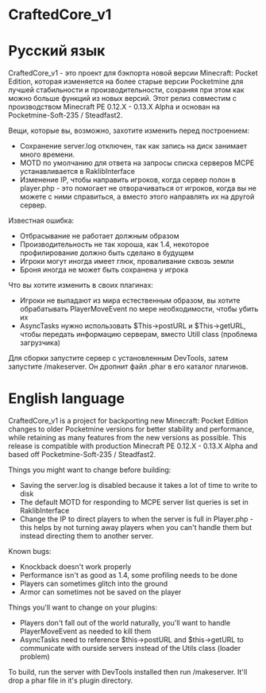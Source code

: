 # CraftedCore_v1

# Русский язык
CraftedCore_v1 - это проект для бэкпорта новой версии Minecraft: Pocket Edition, которая изменяется на более старые версии Pocketmine для лучшей стабильности и производительности, сохраняя при этом как можно больше функций из новых версий. Этот релиз совместим с производством Minecraft PE 0.12.X - 0.13.X Alpha и основан на Pocketmine-Soft-235 / Steadfast2.

Вещи, которые вы, возможно, захотите изменить перед построением:
  - Сохранение server.log отключен, так как запись на диск занимает много времени.
  - MOTD по умолчанию для ответа на запросы списка серверов MCPE устанавливается в RaklibInterface
  - Изменение IP, чтобы направить игроков, когда сервер полон в player.php - это помогает не отворачиваться от игроков, когда вы не можете с ними справиться, а вместо этого направлять их на другой сервер.

Известная ошибка:
   - Отбрасывание не работает должным образом 
   - Производительность не так хороша, как 1.4, некоторое профилирование должно быть сделано в будущем
   - Игроки могут иногда имеет глюк, проваливание сквозь земли
   - Броня иногда не может быть сохранена у игрока

Что вы хотите изменить в своих плагинах:
   - Игроки не выпадают из мира естественным образом, вы хотите обрабатывать PlayerMoveEvent по мере необходимости, чтобы убить их
   - AsyncTasks нужно использовать $This->postURL и $This->getURL, чтобы передать информацию серверам, вместо Utill class (проблема загрузчика)

Для сборки запустите сервер с установленным DevTools, затем запустите /makeserver. Он дропнит файл .phar в его каталог плагинов.

# English language
CraftedCore_v1 is a project for backporting new Minecraft: Pocket Edition changes to older Pocketmine versions for better stability and performance, while retaining as many features from the new versions as possible. This release is compatible with production Minecraft PE 0.12.X - 0.13.X Alpha and based off Pocketmine-Soft-235 / Steadfast2.

Things you might want to change before building:
  - Saving the server.log is disabled because it takes a lot of time to write to disk
  - The default MOTD for responding to MCPE server list queries is set in RaklibInterface
  - Change the IP to direct players to when the server is full in Player.php - this helps by not turning away players when you can't handle them but instead directing them to another server.

Known bugs:
   - Knockback doesn't work properly
   - Performance isn't as good as 1.4, some profiling needs to be done
   - Players can sometimes glitch into the ground
   - Armor can sometimes not be saved on the player

Things you'll want to change on your plugins:
   - Players don't fall out of the world naturally, you'll want to handle PlayerMoveEvent as needed to kill them
   - AsyncTasks need to reference $this->postURL and $this->getURL to communicate with ourside servers instead of the Utils class (loader problem)

To build, run the server with DevTools installed then run /makeserver. It'll drop a phar file in it's plugin directory.
